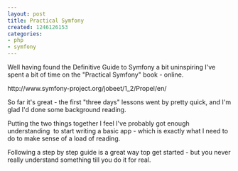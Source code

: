 ```yaml
---
layout: post
title: Practical Symfony
created: 1246126153
categories:
- php
- symfony
---
```

<p>
Well having found the Definitive Guide to Symfony a bit uninspiring I've spent a bit of time on the &quot;Practical Symfony&quot; book - online. 
</p>
<p>
http://www.symfony-project.org/jobeet/1_2/Propel/en/
</p>
<p>
So far it's great - the first &quot;three days&quot; lessons went by pretty quick, and I'm glad I'd done some background reading.
</p>
<p>
Putting the two things together I feel I've probably got enough understanding  to start writing a basic app - which is exactly what I need to do to make sense of a load of reading.
</p>
<p>
Following a step by step guide is a great way top get started - but you never really understand something till you do it for real. 
</p>
